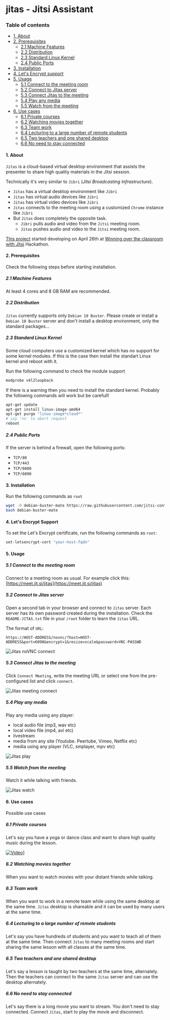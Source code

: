 # jitas - Jitsi Assistant

### Table of contents

- [1. About](#1-about)
- [2. Prerequisites](#2-prerequisites)
  - [2.1 Machine Features](#21-machine-features)
  - [2.2 Distribution](#22-distribution)
  - [2.3 Standard Linux Kernel](#23-standard-linux-kernel)
  - [2.4 Public Ports](#24-public-ports)
- [3. Installation](#3-installation)
- [4. Let's Encrypt support](#4-lets-encrypt-support)
- [5. Usage](#5-usage)
  - [5.1 Connect to the meeting room](#51-connect-to-the-meeting-room)
  - [5.2 Connect to Jitas server](#52-connect-to-jitas-server)
  - [5.3 Connect Jitas to the meeting](#53-connect-jitas-to-the-meeting)
  - [5.4 Play any media](#54-play-any-media)
  - [5.5 Watch from the meeting](#55-watch-from-the-meeting)
- [6. Use cases](#6-use-cases)
  - [6.1 Private courses](#61-private-courses)
  - [6.2 Watching movies together](#62-watching-movies-together)
  - [6.3 Team work](#63-team-work)
  - [6.4 Lecturing to a large number of remote
    students](#64-lecturing-to-a-large-number-of-remote-students)
  - [6.5 Two teachers and one shared desktop](#65-two-teachers-and-one-shared-desktop)
  - [6.6 No need to stay connected](#66-no-need-to-stay-connected)

#### 1. About

`Jitas` is a cloud-based virtual desktop environment that assists the presenter
to share high quality materials in the Jitsi session.

Technically it's very similar to `Jibri` (_Jitsi Broadcasting Infrastructure_).

- `Jitas` has a virtual desktop environment like `Jibri`
- `Jitas` has virtual audio devices like `Jibri`
- `Jitas` has virtual video devices like `Jibri`
- `Jitas` connects to the meeting room using a customized `Chrome` instance like
  `Jibri`
- But `Jitas` does completely the opposite task.
  - `Jibri` pulls audio and video from the `Jitsi` meeting room.
  - `Jitas` pushes audio and video to the `Jitsi` meeting room.

[This project](https://platform-euhack21.bemyapp.com/#/projects/607dea7c972ccc0019009868)
started developing on April 26th at
[Winning over the classroom with Jitsi](https://euhack21.bemyapp.com/)
Hackathon.

#### 2. Prerequisites

Check the following steps before starting installation.

##### 2.1 Machine Features

At least 4 cores and 8 GB RAM are recommended.

##### 2.2 Distribution

`Jitas` currently supports only `Debian 10 Buster`. Please create or install a
`Debian 10 Buster` server and don't install a desktop environment, only the
standard packages...

##### 2.3 Standard Linux Kernel

Some cloud computers use a customized kernel which has no support for some
kernel modules. If this is the case then install the standart Linux kernel and
reboot with it.

Run the following command to check the module support

```bash
modprobe v4l2loopback
```

If there is a warning then you need to install the standard kernel. Probably the
following commands will work but be carefull!

```bash
apt-get update
apt-get install linux-image-amd64
apt-get purge "linux-image*cloud*"
# say 'no' to abort request
reboot
```

##### 2.4 Public Ports

If the server is behind a firewall, open the following ports:

- `TCP/80`
- `TCP/443`
- `TCP/6080`
- `TCP/6090`

#### 3. Installation

Run the following commands as `root`

```bash
wget -O debian-buster-mate https://raw.githubusercontent.com/jitsi-contrib/jitas/main/installer/debian-buster-mate
bash debian-buster-mate
```

#### 4. Let's Encrypt Support

To set the Let's Encrypt certificate, run the following commands as `root`:

```bash
set-letsencrypt-cert "your-host-fqdn"
```

#### 5. Usage

##### 5.1 Connect to the meeting room

Connect to a meeting room as usual. For example click this:
[https://meet.jit.si/jitas](https://meet.jit.si/jitas)

##### 5.2 Connect to Jitas server

Open a second tab in your browser and connect to `Jitas` server. Each server has
its own password created during the installation. Check the `README-JITAS.txt`
file in your `/root` folder to learn the `Jitas` URL.

The format of `URL`:

`https://HOST-ADDRESS/novnc/?host=HOST-ADDRESS&port=6090&encrypt=1&resize=scale&password=VNC-PASSWD`

![Jitas noVNC connect](images/jitas-novnc-connect.png)

##### 5.3 Connect Jitas to the meeting

Click `Connect Meeting`, write the meeting URL or select one from the
pre-configured list and click `connect`.

![Jitas meeting connect](images/jitas-connect-meeting.png)

##### 5.4 Play any media

Play any media using any player:

- local audio file (mp3, wav etc)
- local video file (mp4, avi etc)
- livestream
- media from any site (Youtube. Peertube, Vimeo, Netflix etc)
- media using any player (VLC, smplayer, mpv etc)

![Jitas play](images/jitas-play.png)

##### 5.5 Watch from the meeting

Watch it while talking with friends.

![Jitas watch](images/jitas-watch.png)

#### 6. Use cases

Possible use cases

##### 6.1 Private courses

Let's say you have a yoga or dance class and want to share high quality music
during the lesson.

[![Video](images/icon-video.png)](https://youtu.be/lM-f2mdBvj0)]

##### 6.2 Watching movies together

When you want to watch movies with your distant friends while talking.

##### 6.3 Team work

When you want to work in a remote team while using the same desktop at the same
time. `Jitas` desktop is shareable and it can be used by many users at the same
time.

##### 6.4 Lecturing to a large number of remote students

Let's say you have hundreds of students and you want to teach all of them at the
same time. Then connect `Jitas` to many meeting rooms and start sharing the same
lesson with all classes at the same time.

##### 6.5 Two teachers and one shared desktop

Let's say a lesson is taught by two teachers at the same time, alternately. Then
the teachers can connect to the same `Jitas` server and can use the desktop
alternately.

##### 6.6 No need to stay connected

Let's say there is a long movie you want to stream. You don't need to stay
connected. Connect `Jitas`, start to play the movie and disconnect.
